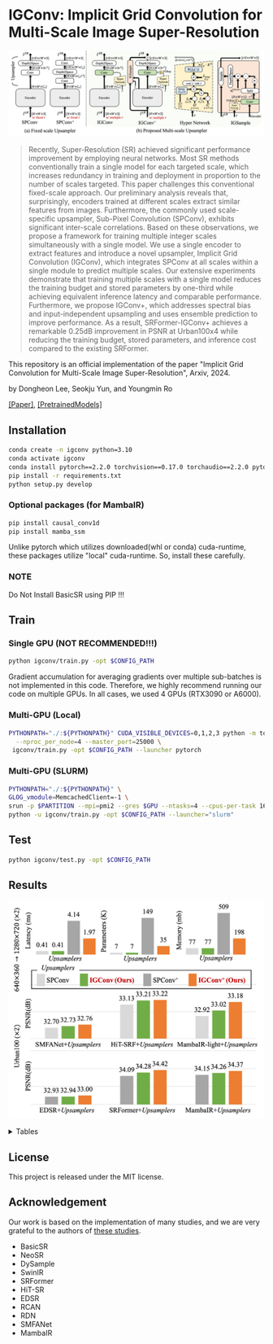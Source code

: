# IGConv: Implicit Grid Convolution for Multi-Scale Image Super-Resolution

![image](https://github.com/dslisleedh/IGConv/blob/main/figs/OverallArchitecture.png)

>Recently, Super-Resolution (SR) achieved significant performance improvement by employing neural networks. 
Most SR methods conventionally train a single model for each targeted scale, which increases redundancy in training and deployment in proportion to the number of scales targeted.
This paper challenges this conventional fixed-scale approach.
Our preliminary analysis reveals that, surprisingly, encoders trained at different scales extract similar features from images.
Furthermore, the commonly used scale-specific upsampler, Sub-Pixel Convolution (SPConv), exhibits significant inter-scale correlations.
Based on these observations, we propose a framework for training multiple integer scales simultaneously with a single model. 
We use a single encoder to extract features and introduce a novel upsampler, Implicit Grid Convolution (IGConv), which integrates SPConv at all scales within a single module to predict multiple scales.
Our extensive experiments demonstrate that training multiple scales with a single model reduces the training budget and stored parameters by one-third while achieving equivalent inference latency and comparable performance.
Furthermore, we propose IGConv+, which addresses spectral bias and input-independent upsampling and uses ensemble prediction to improve performance. 
As a result, SRFormer-IGConv+ achieves a remarkable 0.25dB improvement in PSNR at Urban100x4 while reducing the training budget, stored parameters, and inference cost compared to the existing SRFormer.

This repository is an official implementation of the paper "Implicit Grid Convolution for Multi-Scale Image Super-Resolution", Arxiv, 2024.

by Dongheon Lee, Seokju Yun, and Youngmin Ro

[[Paper]](https://arxiv.org/abs/2408.09674), [[PretrainedModels]](https://github.com/dslisleedh/IGConv/releases/tag/v1.0.0)

## Installation

```bash
conda create -n igconv python=3.10
conda activate igconv
conda install pytorch==2.2.0 torchvision==0.17.0 torchaudio==2.2.0 pytorch-cuda=11.8 -c pytorch -c nvidia
pip install -r requirements.txt 
python setup.py develop
```

### Optional packages (for MambaIR)
```bash
pip install causal_conv1d
pip install mamba_ssm
```
Unlike pytorch which utilizes downloaded(whl or conda) cuda-runtime, these packages utilize "local" cuda-runtime.
So, install these carefully.

### NOTE
Do Not Install BasicSR using PIP !!! 

## Train

### Single GPU (NOT RECOMMENDED!!!)
```bash
python igconv/train.py -opt $CONFIG_PATH
```
Gradient accumulation for averaging gradients over multiple sub-batches is not implemented in this code. 
Therefore, we highly recommend running our code on multiple GPUs.
In all cases, we used 4 GPUs (RTX3090 or A6000).

### Multi-GPU (Local)
```bash
PYTHONPATH="./:${PYTHONPATH}" CUDA_VISIBLE_DEVICES=0,1,2,3 python -m torch.distributed.launch\
  --nproc_per_node=4 --master_port=25000 \
 igconv/train.py -opt $CONFIG_PATH --launcher pytorch
```

### Multi-GPU (SLURM)
```bash
PYTHONPATH="./:${PYTHONPATH}" \
GLOG_vmodule=MemcachedClient=-1 \
srun -p $PARTITION --mpi=pmi2 --gres $GPU --ntasks=4 --cpus-per-task 16 --kill-on-bad-exit=1 \
python -u igconv/train.py -opt $CONFIG_PATH --launcher="slurm"
```

## Test

```bash
python igconv/test.py -opt $CONFIG_PATH
```

## Results

![image](https://github.com/dslisleedh/IGConv/blob/main/figs/teaser.png)

<details>
<summary>Tables</summary>

### DIV2K
![image](https://github.com/dslisleedh/IGConv/blob/main/figs/Quantitative_DIV2K.png)
### DF2K
![image](https://github.com/dslisleedh/IGConv/blob/main/figs/Quantitative_DF2K.png)
</details>

## License
This project is released under the MIT license.

## Acknowledgement
Our work is based on the implementation of many studies, and we are very grateful to the authors of [these studies](https://github.com/dslisleedh/IGConv/blob/main/licences/readme.md). 
- BasicSR
- NeoSR
- DySample
- SwinIR
- SRFormer
- HiT-SR
- EDSR
- RCAN
- RDN
- SMFANet
- MambaIR

